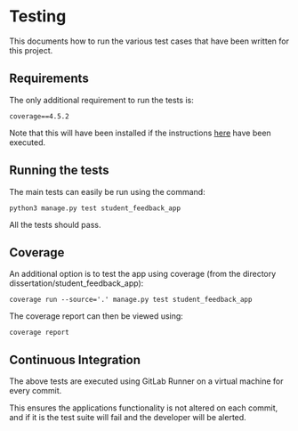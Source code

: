 # Testing

This documents how to run the various test cases that have been written for this project.

## Requirements
The only additional requirement to run the tests is:

```
coverage==4.5.2
```

Note that this will have been installed if the instructions [here](Local-Setup.md) have been executed.

## Running the tests
The main tests can easily be run using the command:

```
python3 manage.py test student_feedback_app
```

All the tests should pass.

## Coverage
An additional option is to test the app using coverage (from the directory dissertation/student_feedback_app):

```
coverage run --source='.' manage.py test student_feedback_app
```

The coverage report can then be viewed using:

```
coverage report
```

## Continuous Integration
The above tests are executed using GitLab Runner on a virtual machine for every commit.

This ensures the applications functionality is not altered on each commit, and if it is the test suite will fail and the developer will be alerted.

